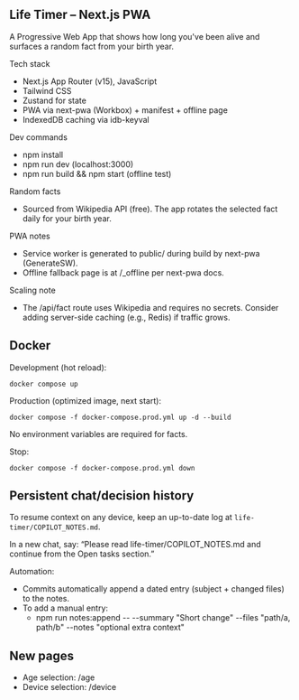 ## Life Timer – Next.js PWA

A Progressive Web App that shows how long you've been alive and surfaces a random fact from your birth year.

Tech stack
- Next.js App Router (v15), JavaScript
- Tailwind CSS
- Zustand for state
- PWA via next-pwa (Workbox) + manifest + offline page
- IndexedDB caching via idb-keyval

Dev commands
- npm install
- npm run dev (localhost:3000)
- npm run build && npm start (offline test)

Random facts
- Sourced from Wikipedia API (free). The app rotates the selected fact daily for your birth year.

PWA notes
- Service worker is generated to public/ during build by next-pwa (GenerateSW).
- Offline fallback page is at /_offline per next-pwa docs.

Scaling note
- The /api/fact route uses Wikipedia and requires no secrets. Consider adding server-side caching (e.g., Redis) if traffic grows.

## Docker

Development (hot reload):

```
docker compose up
```

Production (optimized image, next start):

```
docker compose -f docker-compose.prod.yml up -d --build
```

No environment variables are required for facts.

Stop:

```
docker compose -f docker-compose.prod.yml down
```

## Persistent chat/decision history

To resume context on any device, keep an up-to-date log at `life-timer/COPILOT_NOTES.md`.

In a new chat, say: “Please read life-timer/COPILOT_NOTES.md and continue from the Open tasks section.”

Automation:
- Commits automatically append a dated entry (subject + changed files) to the notes.
- To add a manual entry:
	- npm run notes:append -- --summary "Short change" --files "path/a, path/b" --notes "optional extra context"

## New pages
- Age selection: /age
- Device selection: /device
